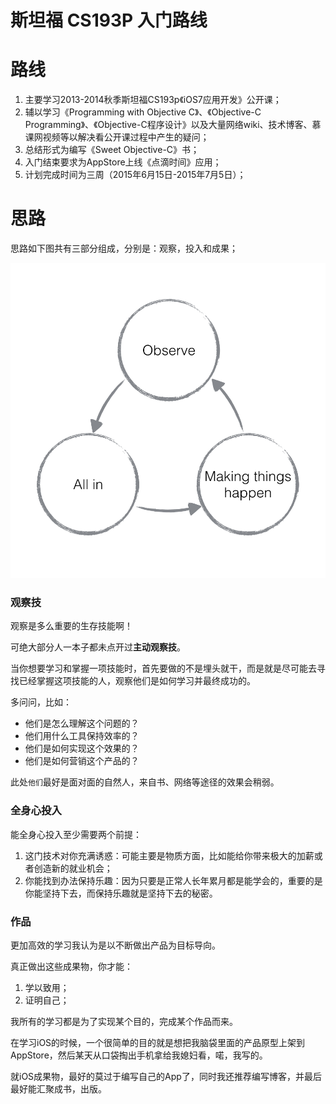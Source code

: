 # 斯坦福 CS193P 入门路线

# 路线


1. 主要学习2013-2014秋季斯坦福CS193p《iOS7应用开发》公开课；
2. 辅以学习《Programming with Objective C》、《Objective-C Programming》、《Objective-C程序设计》以及大量网络wiki、技术博客、慕课网视频等以解决看公开课过程中产生的疑问；
3. 总结形式为编写《Sweet Objective-C》书；
4. 入门结束要求为AppStore上线《点滴时间》应用；
5. 计划完成时间为三周（2015年6月15日-2015年7月5日）；

# 思路
思路如下图共有三部分组成，分别是：观察，投入和成果；

![学习思路](learning.png)

### 观察技
 
观察是多么重要的生存技能啊！

可绝大部分人一本子都未点开过**主动观察技**。

当你想要学习和掌握一项技能时，首先要做的不是埋头就干，而是就是尽可能去寻找已经掌握这项技能的人，观察他们是如何学习并最终成功的。

多问问，比如：

* 他们是怎么理解这个问题的？
* 他们用什么工具保持效率的？
* 他们是如何实现这个效果的？
* 他们是如何营销这个产品的？

此处`他们`最好是面对面的自然人，来自书、网络等途径的效果会稍弱。

### 全身心投入

能全身心投入至少需要两个前提：

1. 这门技术对你充满诱惑：可能主要是物质方面，比如能给你带来极大的加薪或者创造新的就业机会；
2. 你能找到办法保持乐趣：因为只要是正常人长年累月都是能学会的，重要的是你能坚持下去，而保持乐趣就是坚持下去的秘密。

### 作品

更加高效的学习我认为是以不断做出产品为目标导向。

真正做出这些成果物，你才能：

1. 学以致用；
2. 证明自己；

我所有的学习都是为了实现某个目的，完成某个作品而来。

在学习iOS的时候，一个很简单的目的就是想把我脑袋里面的产品原型上架到AppStore，然后某天从口袋掏出手机拿给我媳妇看，喏，我写的。

就iOS成果物，最好的莫过于编写自己的App了，同时我还推荐编写博客，并最后最好能汇聚成书，出版。










